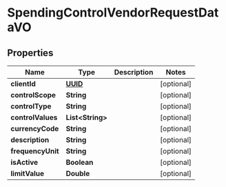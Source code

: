 
# SpendingControlVendorRequestDataVO

## Properties
Name | Type | Description | Notes
------------ | ------------- | ------------- | -------------
**clientId** | [**UUID**](UUID.md) |  |  [optional]
**controlScope** | **String** |  |  [optional]
**controlType** | **String** |  |  [optional]
**controlValues** | **List&lt;String&gt;** |  |  [optional]
**currencyCode** | **String** |  |  [optional]
**description** | **String** |  |  [optional]
**frequencyUnit** | **String** |  |  [optional]
**isActive** | **Boolean** |  |  [optional]
**limitValue** | **Double** |  |  [optional]



